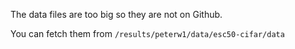 The data files are too big so they are not on Github.

You can fetch them from  `/results/peterw1/data/esc50-cifar/data`
